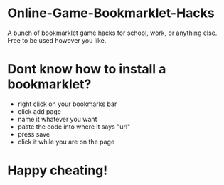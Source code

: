 # Online-Game-Bookmarklet-Hacks
A bunch of bookmarklet game hacks for school, work, or anything else. Free to be used however you like.
# Dont know how to install a bookmarklet?
- right click on your bookmarks bar
- click add page
- name it whatever you want
- paste the code into where it says "url"
- press save
- click it while you are on the page
# Happy cheating!
